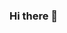 ### Hi there 👋

<!--
**louchebem06/louchebem06** is a ✨ _special_ ✨ repository because its `README.md` (this file) appears on your GitHub profile.

- 🎓 Student at 42 Nice
- 🍎 I love the apple brand
- 🍣 I also like sushi
- 📫 How to reach me to bledda@student.42nice.fr
-->
